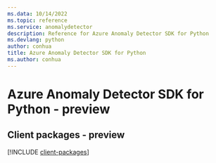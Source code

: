 ```yaml
---
ms.data: 10/14/2022
ms.topic: reference
ms.service: anomalydetector
description: Reference for Azure Anomaly Detector SDK for Python
ms.devlang: python
author: conhua
title: Azure Anomaly Detector SDK for Python
ms.author: conhua
---
```

# Azure Anomaly Detector SDK for Python - preview

## Client packages - preview
[!INCLUDE [client-packages](anomaly-detector-client-index.md)]